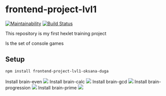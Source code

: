 # frontend-project-lvl1
[![Maintainability](https://api.codeclimate.com/v1/badges/eec960a1b2bb37dd31f2/maintainability)](https://codeclimate.com/github/oksanaduga/frontend-project-lvl1/maintainability)
[![Build Status](https://travis-ci.org/oksanaduga/frontend-project-lvl1.svg?branch=master)](https://travis-ci.org/oksanaduga/frontend-project-lvl1)

This repository is my first hexlet training project

Is the set of console games
## Setup
```bash
npm install frontend-project-lvl1-oksana-duga
```
Install brain-even
<a href="https://asciinema.org/a/261602?autoplay=1&speed=2&size=medium"><img src="https://asciinema.org/a/261602.svg" /></a>
Install brain-calc
<a href="https://asciinema.org/a/262162?autoplay=1&speed=2&size=medium"><img src="https://asciinema.org/a/262162.svg" /></a>
Install brain-gcd
<a href="https://asciinema.org/a/262359?autoplay=1&speed=2&size=medium"><img src="https://asciinema.org/a/262359.svg" /></a>
Install brain-progression
<a href="https://asciinema.org/a/262412?autoplay=1&speed=2&size=medium"><img src="https://asciinema.org/a/262412.svg" /></a>
Install brain-prime
<a href="https://asciinema.org/a/262415?autoplay=1&speed=2&size=medium"><img src="https://asciinema.org/a/262415.svg" /></a>
